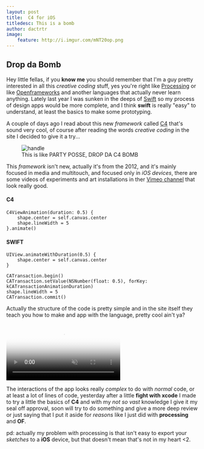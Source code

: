 ```yaml
---
layout: post
title:  C4 for iOS
titledesc: This is a bomb
author: dactrtr
image:
    feature: http://i.imgur.com/mNT20op.png
---
```


## Drop da Bomb

Hey little fellas, if you **know me** you should remember that I'm a guy pretty interested in all this *creative coding* stuff, yes you're right like [Processing](http://processing.org) or like [Openframeworks](https://openframeworks.cc/) and another languages that actually never learn anything. Lately last year I was sunken in the deeps of [Swift](https://developer.apple.com/library/ios/documentation/Swift/Conceptual/Swift_Programming_Language/) so my process of design apps would be more complete, and I think **swift** is really "easy" to understand, at least the basics to make some prototyping.

A couple of days ago I read about this new *framework* called [C4](http://www.c4ios.com/) that's sound very cool, of course after reading the words *creative coding* in the site I decided to give it a try...

<figure class="figimg">
   <img src="http://i.giphy.com/zPpL5ZvDydSkU.gif" alt="handle">
<figcaption>
This is like PARTY POSSE, DROP DA C4 BOMB
</figcaption>
</figure>

This *framework* isn't new, actually it's from the 2012, and it's mainly focused in media and multitouch, and focused only in *iOS devices*, there are some videos of experiments and art installations in ther [Vimeo channel](https://vimeo.com/c4ios) that look really good. 

#### C4
    C4ViewAnimation(duration: 0.5) {
        shape.center = self.canvas.center
        shape.lineWidth = 5
    }.animate()

#### SWIFT
    UIView.animateWithDuration(0.5) {
        shape.center = self.canvas.center
    }

    CATransaction.begin()
    CATransaction.setValue(NSNumber(float: 0.5), forKey: kCATransactionAnimationDuration)
    shape.lineWidth = 5
    CATransaction.commit()
    
Actually the structure of the code is pretty simple and in the site itself they teach you how to make and app with the language, pretty cool ain't ya?

<video id="cosmos" title="Cosmos" autoplay="" muted="" loop="" poster="../images/cosmosBanner.png" class="banner">
            <source src="http://www.c4ios.com/videos/cosmos.mp4">
            <source src="http://www.c4ios.com/videos/cosmos.mp4" type="video/webm">
</video>

The interactions of the app looks really *complex* to do with *normal* code, or at least a lot of lines of code, yesterday after a little **fight with xcode** I made to try a little the basics of **C4** and with my *not so vast* knowledge I give it my seal off approval, soon will try to do something and give a more deep review or just saying that I put it aside for *reasons* like I just did with **processing** and **OF**.

pd: actually my problem with processing is that isn't easy to export your *sketches* to a **iOS** device, but that doesn't mean that's not in my heart <2.